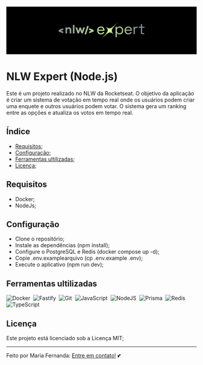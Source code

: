 ![Logo](./Banner%20nlw.png)

# NLW Expert (Node.js)

Este é um projeto realizado no NLW da Rocketseat. O objetivo da aplicação é criar um sistema de votação em tempo real onde os usuários podem criar uma enquete e outros usuários podem votar. O sistema gera um ranking entre as opções e atualiza os votos em tempo real.

## Índice

- [Requisitos](#requisitos);
- [Configuração](#configuração);
- [Ferramentas ultilizadas](#ferramentas-ultilizadas);
- [Licença](#licença);

## Requisitos

- Docker;
- NodeJs;

## Configuração

- Clone o repositório;
- Instale as dependências (npm install);
- Configure o PostgreSQL e Redis (docker compose up -d);
- Copie .env.examplearquivo (cp .env.example .env);
- Execute o aplicativo (npm run dev);

## Ferramentas ultilizadas

![Docker](https://img.shields.io/badge/docker-%230db7ed.svg?style=for-the-badge&logo=docker&logoColor=white)&nbsp;
![Fastify](https://img.shields.io/badge/fastify-%23000000.svg?style=for-the-badge&logo=fastify&logoColor=white)&nbsp;
![Git](https://img.shields.io/badge/git-%23F05033.svg?style=for-the-badge&logo=git&logoColor=white)&nbsp;
![JavaScript](https://img.shields.io/badge/javascript-%23323330.svg?style=for-the-badge&logo=javascript&logoColor=%23F7DF1E)&nbsp;
![NodeJS](https://img.shields.io/badge/node.js-6DA55F?style=for-the-badge&logo=node.js&logoColor=white)&nbsp;
![Prisma](https://img.shields.io/badge/Prisma-3982CE?style=for-the-badge&logo=Prisma&logoColor=white)&nbsp;
![Redis](https://img.shields.io/badge/redis-%23DD0031.svg?style=for-the-badge&logo=redis&logoColor=white)&nbsp;
![TypeScript](https://img.shields.io/badge/typescript-%23007ACC.svg?style=for-the-badge&logo=typescript&logoColor=white)&nbsp;

## Licença

Este projeto está licenciado sob a Licença MIT;

---
Feito por Maria Fernanda: [Entre em contato!](https://www.linkedin.com/in/maria-fernanda26/) 💕
